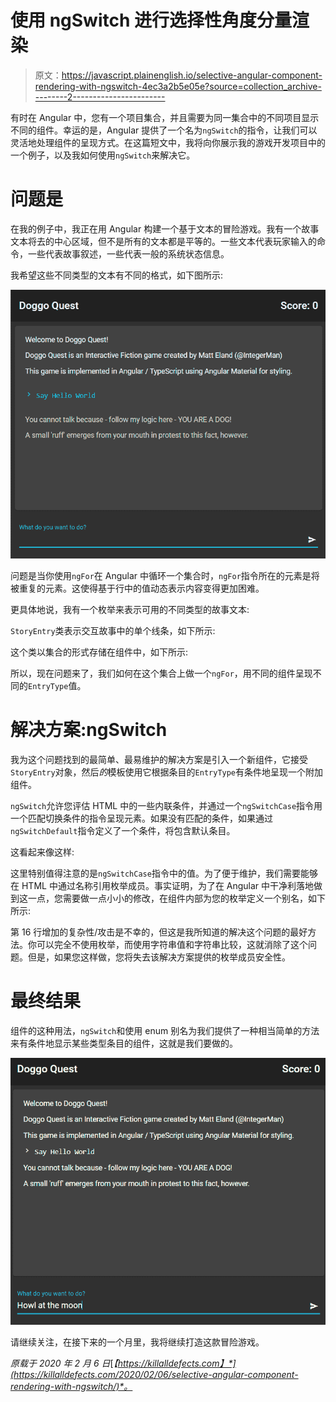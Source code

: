 # 使用 ngSwitch 进行选择性角度分量渲染

> 原文：<https://javascript.plainenglish.io/selective-angular-component-rendering-with-ngswitch-4ec3a2b5e05e?source=collection_archive---------2----------------------->

有时在 Angular 中，您有一个项目集合，并且需要为同一集合中的不同项目显示不同的组件。幸运的是，Angular 提供了一个名为`ngSwitch`的指令，让我们可以灵活地处理组件的呈现方式。在这篇短文中，我将向你展示我的游戏开发项目中的一个例子，以及我如何使用`ngSwitch`来解决它。

# 问题是

在我的例子中，我正在用 Angular 构建一个基于文本的冒险游戏。我有一个故事文本将去的中心区域，但不是所有的文本都是平等的。一些文本代表玩家输入的命令，一些代表故事叙述，一些代表一般的系统状态信息。

我希望这些不同类型的文本有不同的格式，如下图所示:

![](img/f940500e06a60f1fb870ff05e017cf8f.png)

问题是当你使用`ngFor`在 Angular 中循环一个集合时，`ngFor`指令所在的元素是将被重复的元素。这使得基于行中的值动态表示内容变得更加困难。

更具体地说，我有一个枚举来表示可用的不同类型的故事文本:

`StoryEntry`类表示交互故事中的单个线条，如下所示:

这个类以集合的形式存储在组件中，如下所示:

所以，现在问题来了，我们如何在这个集合上做一个`ngFor`，用不同的组件呈现不同的`EntryType`值。

# 解决方案:ngSwitch

我为这个问题找到的最简单、最易维护的解决方案是引入一个新组件，它接受`StoryEntry`对象，然后*的*模板使用它根据条目的`EntryType`有条件地呈现一个附加组件。

`ngSwitch`允许您评估 HTML 中的一些内联条件，并通过一个`ngSwitchCase`指令用一个匹配切换条件的指令呈现元素。如果没有匹配的条件，如果通过`ngSwitchDefault`指令定义了一个条件，将包含默认条目。

这看起来像这样:

这里特别值得注意的是`ngSwitchCase`指令中的值。为了便于维护，我们需要能够在 HTML 中通过名称引用枚举成员。事实证明，为了在 Angular 中干净利落地做到这一点，您需要做一点小小的修改，在组件内部为您的枚举定义一个别名，如下所示:

第 16 行增加的复杂性/攻击是不幸的，但这是我所知道的解决这个问题的最好方法。你可以完全不使用枚举，而使用字符串值和字符串比较，这就消除了这个问题。但是，如果您这样做，您将失去该解决方案提供的枚举成员安全性。

# 最终结果

组件的这种用法，`ngSwitch`和使用 enum 别名为我们提供了一种相当简单的方法来有条件地显示某些类型条目的组件，这就是我们要做的。

![](img/3c09393739874cce24218b8341ad1231.png)

请继续关注，在接下来的一个月里，我将继续打造这款冒险游戏。

*原载于 2020 年 2 月 6 日*[*【https://killalldefects.com】*](https://killalldefects.com/2020/02/06/selective-angular-component-rendering-with-ngswitch/)*。*